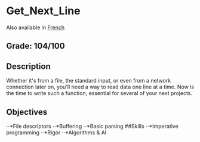 # Get_Next_Line

Also available in [French](Readme.fr.md)

## Grade: 104/100

## Description

Whether it's from a file, the standard input, or even from a network connection later on, you'll need a way to read data one line at a time. Now is the time to write such a function, essential for several of your next projects.

## Objectives
⋅⋅*File descriptors 
⋅⋅*Buffering 
⋅⋅*Basic parsing
##Skills
⋅⋅*Imperative programming 
⋅⋅*Rigor 
⋅⋅*Algorithms & AI 
